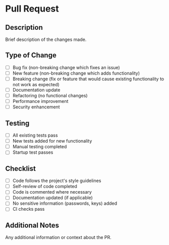 # Pull Request

## Description

Brief description of the changes made.

## Type of Change

- [ ] Bug fix (non-breaking change which fixes an issue)
- [ ] New feature (non-breaking change which adds functionality)
- [ ] Breaking change (fix or feature that would cause existing functionality to not work as expected)
- [ ] Documentation update
- [ ] Refactoring (no functional changes)
- [ ] Performance improvement
- [ ] Security enhancement

## Testing

- [ ] All existing tests pass
- [ ] New tests added for new functionality
- [ ] Manual testing completed
- [ ] Startup test passes

## Checklist

- [ ] Code follows the project's style guidelines
- [ ] Self-review of code completed
- [ ] Code is commented where necessary
- [ ] Documentation updated (if applicable)
- [ ] No sensitive information (passwords, keys) added
- [ ] CI checks pass

## Additional Notes

Any additional information or context about the PR.

